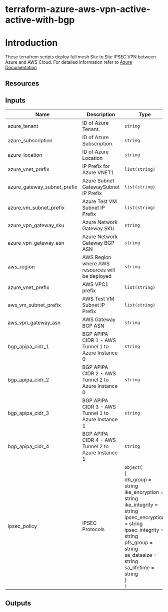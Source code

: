 # terraform-azure-aws-vpn-active-active-with-bgp

# Introduction 
These terrafrom scripts deploy full mesh Site to Site IPSEC VPN between Azure and AWS Cloud.
For detailed information refer to [Azure Documentation](https://docs.microsoft.com/en-us/azure/vpn-gateway/vpn-gateway-howto-aws-bgp)

## Resources

## Inputs

| Name | Description | Type | Default | Required |
|------|-------------|------|---------|:--------:|
| azure_tenant | ID of Azure Tenant. | `string` | none | yes|
| azure_subscription| ID of Azure Subscription. | `string` | none | yes|
| azure_location | ID of Azure Location | `string` | none | yes|
| azure_vnet_prefix | IP Prefix for Azure VNET1 | `list(string)` | `10.1.0.0/16` | yes|
| azure_gateway_subnet_prefix | Azure Subnet GatewaySubnet IP Prefix| `list(string)` | `10.1.0.0/24` | yes|
| azure_vm_subnet_prefix| Azure Test VM Subnet IP Prefix | `list(string)` | `10.1.100.0/24` | yes|
| azure_vpn_gateway_sku| Azure Network Gateway SKU | `string` | `VpnGw1AZ`| yes|
| azure_vpn_gateway_asn| Azure Network Gateway BGP ASN | `string` | `65515`| yes|
| aws_region| AWS Region where AWS resources will be deployed| `string` | `eu-west-1`| yes|
| azure_vnet_prefix | AWS VPC1 prefix | `list(string)` | `10.2.0.0/16` | yes|
| aws_vm_subnet_prefix| AWS Test VM Subnet IP Prefix | `list(string)` | `10.2.100.0/24` | yes|
| aws_vpn_gateway_asn| AWS Gateway BGP ASN | `string` | `64512`| yes|
| bgp_apipa_cidr_1| BGP APIPA CIDR 1 - AWS Tunnel 1 to Azure Instance 0| `string` | `169.254.21.0/30`| yes|
| bgp_apipa_cidr_2| BGP APIPA CIDR 2 - AWS Tunnel 2 to Azure Instance 0| `string` | `169.254.22.0/30`| yes|
| bgp_apipa_cidr_3| BGP APIPA CIDR 3 - AWS Tunnel 1 to Azure Instance 1| `string` | `169.254.21.4/30`| yes|
| bgp_apipa_cidr_4| BGP APIPA CIDR 4 - AWS Tunnel 2 to Azure Instance 1| `string` | `169.254.22.4/30`| yes|
| ipsec_policy| IPSEC Protocols| `object`(<br>{ </br> dh_group = string </br> ike_encryption = string</br> ike_integrity = string</br>  ipsec_encryption = string</br> ipsec_integrity = string</br>pfs_group = string</br>sa_datasize = string</br>sa_lifetime = string</br> }</br>`)` | dh_group = "ECP384" </br> ike_encryption = "GCMAES256"</br> ike_integrity = "SHA384"</br>  ipsec_encryption = "GCMAES256"</br> ipsec_integrity = "GCMAES256"</br>pfs_group = "SHA384"</br>sa_datasize = "102400000"</br>sa_lifetime = "27000"</br>| yes|

## Outputs